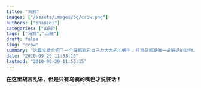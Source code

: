 ```yaml
---
title: "乌鸦"
images: ["/assets/images/og/crow.png"]
authors: ["shanzei"]
categories: ["山贼"]
tags: ["乌鸦","山贼"]
draft: false
slug: "crow"
summary: "这篇文章介绍了一个乌鸦称它自己为大大的小蜗牛，并且乌鸦是唯一说脏话的动物。"
date: "2010-09-29 11:53:15"
lastmod: "2010-09-29 11:53:15"
---
```


<strong > 在这里胡言乱语，但是只有乌鸦的嘴巴才说脏话！</strong>
